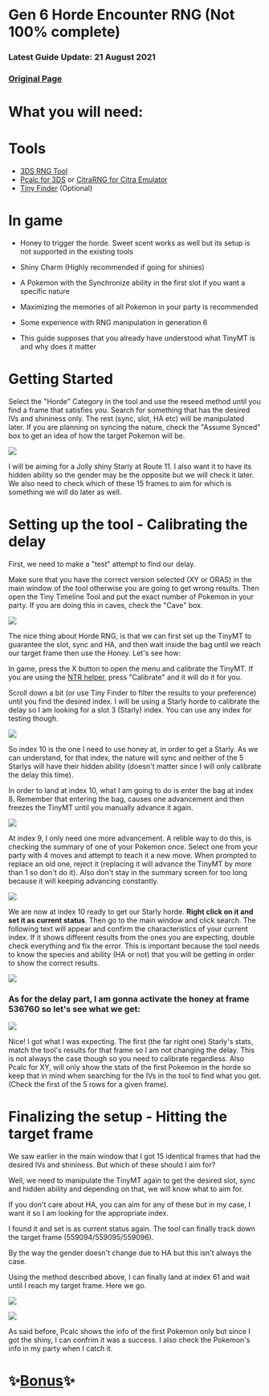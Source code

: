 # Gen 6 Horde Encounter RNG (Not 100% complete)

### Latest Guide Update: 21 August 2021

### [Original Page](https://github.com/Bambo-Rambo/RNG-Guides/wiki/Horde-Encounter-RNG---Generation-6)

# What you will need:
# Tools
* [3DS RNG Tool](https://github.com/wwwwwwzx/3DSRNGTool/releases/tag/1.0.5)
* [Pcalc for 3DS](https://gbatemp.net/threads/pokecalcntr-for-gen-6-the-rng-tool-suite-for-the-3ds.473221/) or [CitraRNG for Citra Emulator](https://github.com/Admiral-Fish/CitraRNG/releases/tag/v3.1.0)
* [Tiny Finder](https://github.com/Bambo-Rambo/TinyFinder) (Optional)

# In game

* Honey to trigger the horde. Sweet scent works as well but its setup is not supported in the existing tools

* Shiny Charm (Highly recommended if going for shinies)

* A Pokemon with the Synchronize ability in the first slot if you want a specific nature

* Maximizing the memories of all Pokemon in your party is recommended

* Some experience with RNG manipulation in generation 6

* This guide supposes that you already have understood what TinyMT is and why does it matter

# Getting Started

Select the "Horde" Category in the tool and use the reseed method until you find a frame that satisfies you. Search for something that has the desired IVs and shininess only. The rest (sync, slot, HA etc) will be manipulated later. If you are planning on syncing the nature, check the "Assume Synced" box to get an idea of how the target Pokemon will be.

![](https://i.imgur.com/J1QWdKw.png)

I will be aiming for a Jolly shiny Starly at Route 11. I also want it to have its hidden ability so the gender may be the opposite but we will check it later. We also need to check which of these 15 frames to aim for which is something we will do later as well.


# Setting up the tool - Calibrating the delay

First, we need to make a "test" attempt to find our delay.

Μake sure that you have the correct version selected (XY or ORAS) in the main window of the tool otherwise you are going to get wrong results. Then open the Tiny Timeline Tool and put the exact number of Pokemon in your party. If you are doing this in caves, check the "Cave" box.

![](https://i.imgur.com/MERXKVz.png)

The nice thing about Horde RNG, is that we can first set up the TinyMT to guarantee the slot, sync and HA, and then wait inside the bag until we reach our target frame then use the Honey. Let's see how:

In game, press the X button to open the menu and calibrate the TinyMT. If you are using the [NTR helper](https://github.com/wwwwwwzx/3DSRNGTool/wiki/NTR-Helper-Usage), press "Calibrate" and it will do it for you. 

Scroll down a bit (or use Tiny Finder to filter the results to your preference) until you find the desired index. I will be using a Starly horde to calibrate the delay so I am looking for a slot 3 (Starly) index. You can use any index for testing though.

![](https://i.imgur.com/yC4cBDN.png)

So index 10 is the one I need to use honey at, in order to get a Starly. As we can understand, for that index, the nature will sync and neither of the 5 Starlys will have their hidden ability (doesn't matter since I will only calibrate the delay this time).

In order to land at index 10, what I am going to do is enter the bag at index 8. Remember that entering the bag, causes one advancement and then freezes the TinyMT until you manually advance it again.

![](https://i.imgur.com/nV48Fmi.png)

At index 9, I only need one more advancement. A relible way to do this, is checking the summary of one of your Pokemon once. Select one from your party with 4 moves and attempt to teach it a new move. When prompted to replace an old one, reject it (replacing it will advance the TinyMT by more than 1 so don't do it). Also don't stay in the summary screen for too long because it will keeping advancing constantly.

![](https://i.imgur.com/t2Z769i.png)

We are now at index 10 ready to get our Starly horde. **Right click on it and set it as current status**. Then go to the main window and click search. The following text will appear and confirm the characteristics of your current index. If it shows different results from the ones you are expecting, double check everything and fix the error. This is important because the tool needs to know the species and ability (HA or not) that you will be getting in order to show the correct results.

![](https://i.imgur.com/zQJ9W6i.png)

### As for the delay part, I am gonna activate the honey at frame 536760 so let's see what we get:

![](https://i.imgur.com/Wsv8e06.png)

Nice! I got what I was expecting. The first (the far right one) Starly's stats, match the tool's results for that frame so I am not changing the delay. This is not always the case though so you need to calibrate regardless. Also Pcalc for XY, will only show the stats of the first Pokemon in the horde so keep that in mind when searching for the IVs in the tool to find what you got. (Check the first of the 5 rows for a given frame).

# Finalizing the setup - Hitting the target frame

We saw earlier in the main window that I got 15 identical frames that had the desired IVs and shininess. But which of these should I aim for?

Well, we need to manipulate the TinyMT again to get the desired slot, sync and hidden ability and depending on that, we will know what to aim for.

If you don't care about HA, you can aim for any of these but in my case, I want it so I am looking for the appropriate index.

I found it and set is as current status again. The tool can finally track down the target frame (559094/559095/559096).

By the way the gender doesn't change due to HA but this isn't always the case.

Using the method described above, I can finally land at index 61 and wait until I reach my target frame. Here we go.

![](https://i.imgur.com/XAVVS0V.png)

![](https://i.imgur.com/TdpHR8L.png)

As said before, Pcalc shows the info of the first Pokemon only but since I got the shiny, I can confrim it was a success. I also check the Pokemon's info in my party when I catch it.


# ✨[Bonus](https://www.youtube.com/watch?v=Fp7ajerqOeg)✨


